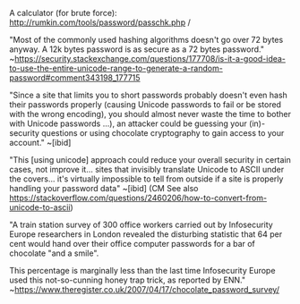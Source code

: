 
A calculator (for brute force):
	http://rumkin.com/tools/password/passchk.php / 


"Most of the commonly used hashing algorithms doesn't go over 72 bytes anyway. A 12k bytes password is as secure as a 72 bytes password."
~https://security.stackexchange.com/questions/177708/is-it-a-good-idea-to-use-the-entire-unicode-range-to-generate-a-random-password#comment343198_177715

"Since a site that limits you to short passwords probably doesn't even hash their passwords properly (causing Unicode 
passwords to fail or be stored with the wrong encoding), you should almost never waste the time to bother with Unicode passwords
...), an attacker could be guessing your (in)-security questions or using chocolate cryptography to gain access to your account."
~[ibid]

"This [using unicode] approach could reduce your overall security in certain cases, not improve it... sites that invisibly translate Unicode to ASCII under the covers... it's virtually impossible to tell from outside if a site is properly handling your password data"
~[ibid]
(CM See also https://stackoverflow.com/questions/2460206/how-to-convert-from-unicode-to-ascii)

"A train station survey of 300 office workers carried out by Infosecurity Europe researchers in London revealed the disturbing statistic 
that 64 per cent would hand over their office computer passwords for a bar of chocolate "and a smile".

This percentage is marginally less than the last time Infosecurity Europe used this not-so-cunning honey trap trick, as reported by ENN."
~https://www.theregister.co.uk/2007/04/17/chocolate_password_survey/


